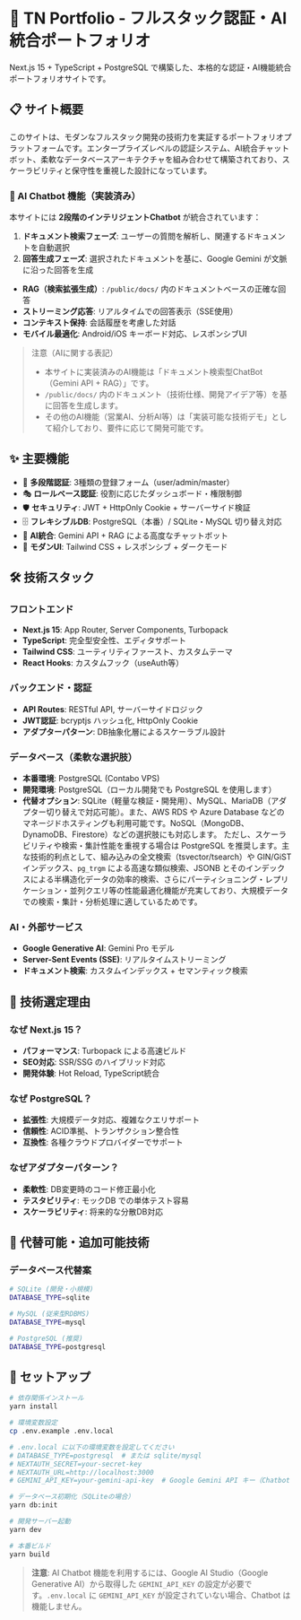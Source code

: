 # 🚀 TN Portfolio - フルスタック認証・AI統合ポートフォリオ

Next.js 15 + TypeScript + PostgreSQL で構築した、本格的な認証・AI機能統合ポートフォリオサイトです。

## 📋 サイト概要

このサイトは、モダンなフルスタック開発の技術力を実証するポートフォリオプラットフォームです。エンタープライズレベルの認証システム、AI統合チャットボット、柔軟なデータベースアーキテクチャを組み合わせて構築されており、スケーラビリティと保守性を重視した設計になっています。

### 🤖 AI Chatbot 機能（実装済み）

本サイトには **2段階のインテリジェントChatbot** が統合されています：

1. **ドキュメント検索フェーズ**: ユーザーの質問を解析し、関連するドキュメントを自動選択
2. **回答生成フェーズ**: 選択されたドキュメントを基に、Google Gemini が文脈に沿った回答を生成

- **RAG（検索拡張生成）**: `/public/docs/` 内のドキュメントベースの正確な回答
- **ストリーミング応答**: リアルタイムでの回答表示（SSE使用）
- **コンテキスト保持**: 会話履歴を考慮した対話
- **モバイル最適化**: Android/iOS キーボード対応、レスポンシブUI

> 注意（AIに関する表記）
>
> - 本サイトに実装済みのAI機能は「ドキュメント検索型ChatBot（Gemini API + RAG）」です。
> - `/public/docs/` 内のドキュメント（技術仕様、開発アイデア等）を基に回答を生成します。
> - その他のAI機能（営業AI、分析AI等）は「実装可能な技術デモ」として紹介しており、要件に応じて開発可能です。

## ✨ 主要機能

- 🔐 **多段階認証**: 3種類の登録フォーム（user/admin/master）
- 🎭 **ロールベース認証**: 役割に応じたダッシュボード・権限制御
- 🛡️ **セキュリティ**: JWT + HttpOnly Cookie + サーバーサイド検証
- 🗄️ **フレキシブルDB**: PostgreSQL（本番）/ SQLite・MySQL 切り替え対応
- 🤖 **AI統合**: Gemini API + RAG による高度なチャットボット
- 🎨 **モダンUI**: Tailwind CSS + レスポンシブ + ダークモード

## 🛠️ 技術スタック

### フロントエンド
- **Next.js 15**: App Router, Server Components, Turbopack
- **TypeScript**: 完全型安全性、エディタサポート
- **Tailwind CSS**: ユーティリティファースト、カスタムテーマ
- **React Hooks**: カスタムフック（useAuth等）

### バックエンド・認証
- **API Routes**: RESTful API, サーバーサイドロジック
- **JWT認証**: bcryptjs ハッシュ化, HttpOnly Cookie
- **アダプターパターン**: DB抽象化層によるスケーラブル設計

### データベース（柔軟な選択肢）
- **本番環境**: PostgreSQL (Contabo VPS)
- **開発環境**: PostgreSQL（ローカル開発でも PostgreSQL を使用します）
- **代替オプション**: SQLite（軽量な検証・開発用）、MySQL、MariaDB（アダプター切り替えで対応可能）。また、AWS RDS や Azure Database などのマネージドホスティングも利用可能です。NoSQL（MongoDB、DynamoDB、Firestore）などの選択肢にも対応します。
ただし、スケーラビリティや検索・集計性能を重視する場合は PostgreSQL を推奨します。主な技術的利点として、組み込みの全文検索（tsvector/tsearch）や GIN/GiST インデックス、`pg_trgm` による高速な類似検索、JSONB とそのインデックスによる半構造化データの効率的検索、さらにパーティショニング・レプリケーション・並列クエリ等の性能最適化機能が充実しており、大規模データでの検索・集計・分析処理に適しているためです。

### AI・外部サービス
- **Google Generative AI**: Gemini Pro モデル
- **Server-Sent Events (SSE)**: リアルタイムストリーミング
- **ドキュメント検索**: カスタムインデックス + セマンティック検索

## 🎯 技術選定理由

### なぜ Next.js 15？
- **パフォーマンス**: Turbopack による高速ビルド
- **SEO対応**: SSR/SSG のハイブリッド対応
- **開発体験**: Hot Reload, TypeScript統合

### なぜ PostgreSQL？
- **拡張性**: 大規模データ対応、複雑なクエリサポート
- **信頼性**: ACID準拠、トランザクション整合性
- **互換性**: 各種クラウドプロバイダーでサポート

### なぜアダプターパターン？
- **柔軟性**: DB変更時のコード修正最小化
- **テスタビリティ**: モックDB での単体テスト容易
- **スケーラビリティ**: 将来的な分散DB対応

## 🔄 代替可能・追加可能技術

### データベース代替案
```bash
# SQLite (開発・小規模)
DATABASE_TYPE=sqlite

# MySQL (従来型RDBMS)  
DATABASE_TYPE=mysql

# PostgreSQL (推奨)
DATABASE_TYPE=postgresql
````

## 🚀 セットアップ

```bash
# 依存関係インストール
yarn install

# 環境変数設定
cp .env.example .env.local

# .env.local に以下の環境変数を設定してください
# DATABASE_TYPE=postgresql  # または sqlite/mysql
# NEXTAUTH_SECRET=your-secret-key
# NEXTAUTH_URL=http://localhost:3000
# GEMINI_API_KEY=your-gemini-api-key  # Google Gemini API キー（Chatbot 利用時に必須）

# データベース初期化（SQLiteの場合）
yarn db:init

# 開発サーバー起動
yarn dev

# 本番ビルド
yarn build
```

> **注意**: AI Chatbot 機能を利用するには、Google AI Studio（Google Generative AI）から取得した `GEMINI_API_KEY` の設定が必要です。`.env.local` に `GEMINI_API_KEY` が設定されていない場合、Chatbot は機能しません。